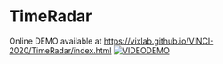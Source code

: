 # TimeRadar
 Online DEMO available at https://vixlab.github.io/VINCI-2020/TimeRadar/index.html
<a href = "https://onedrive.live.com/embed?cid=E3E6F12DA30E0D56&resid=E3E6F12DA30E0D56%212095&authkey=AC6_GSW3Alg-sTk">![VIDEODEMO](https://github.com/VixLAB/VINCI-2020/blob/master/TimeRadar/image/VideoDemo.png)</a>
